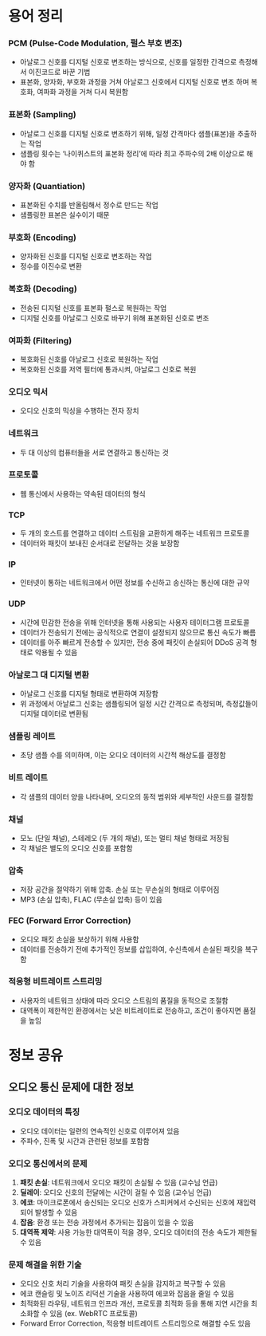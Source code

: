# 용어 정리

### PCM (Pulse-Code Modulation, 펄스 부호 변조)

- 아날로그 신호를 디지털 신호로 변조하는 방식으로, 신호를 일정한 간격으로 측정해서 이진코드로 바꾼 기법
- 표본화, 양자화, 부호화 과정을 거쳐 아날로그 신호에서 디지털 신호로 변조 하며 복호화, 여파화 과정을 거쳐 다시 복원함

### 표본화 (Sampling)

- 아날로그 신호를 디지털 신호로 변조하기 위해, 일정 간격마다 샘플(표본)을 추출하는 작업
- 샘플링 횟수는 ‘나이퀴스트의 표본화 정리’에 따라 최고 주파수의 2배 이상으로 해야 함

### 양자화 (Quantiation)

- 표본화된 수치를 반올림해서 정수로 만드는 작업
- 샘플링한 표본은 실수이기 때문

### 부호화 (Encoding)

- 양자화된 신호를 디지털 신호로 변조하는 작업
- 정수를 이진수로 변환

### 복호화 (Decoding)

- 전송된 디지털 신호를 표본화 펄스로 복원하는 작업
- 디지털 신호를 아날로그 신호로 바꾸기 위해 표본화된 신호로 변조

### 여파화 (Filtering)

- 복호화된 신호를 아날로그 신호로 복원하는 작업
- 복호화된 신호를 저역 필터에 통과시켜, 아날로그 신호로 복원

### 오디오 믹서

- 오디오 신호의 믹싱을 수행하는 전자 장치

### 네트워크

- 두 대 이상의 컴퓨터들을 서로 연결하고 통신하는 것

### 프로토콜

- 웹 통신에서 사용하는 약속된 데이터의 형식

### TCP

- 두 개의 호스트를 연결하고 데이터 스트림을 교환하게 해주는 네트워크 프로토콜
- 데이터와 패킷이 보내진 순서대로 전달하는 것을 보장함

### IP

- 인터넷이 통하는 네트워크에서 어떤 정보를 수신하고 송신하는 통신에 대한 규약

### UDP

- 시간에 민감한 전송을 위해 인터넷을 통해 사용되는 사용자 테이터그램 프로토콜
- 데이터가 전송되기 전에는 공식적으로 연결이 설정되지 않으므로 통신 속도가 빠름
- 데이터를 아주 빠르게 전송할 수 있지만, 전송 중에 패킷이 손실되어 DDoS 공격 형태로 악용될 수 있음

### 아날로그 대 디지털 변환

- 아날로그 신호를 디지털 형태로 변환하여 저장함
- 위 과정에서 아날로그 신호는 샘플링되어 일정 시간 간격으로 측정되며, 측정값들이 디지털 데이터로 변환됨

### 샘플링 레이트

- 초당 샘플 수를 의미하며, 이는 오디오 데이터의 시간적 해상도를 결정함

### 비트 레이트

- 각 샘플의 데이터 양을 나타내며, 오디오의 동적 범위와 세부적인 사운드를 결정함

### 채널

- 모노 (단일 채널), 스테레오 (두 개의 채널), 또는 멀티 채널 형태로 저장됨
- 각 채널은 별도의 오디오 신호를 포함함

### 압축

- 저장 공간을 절약하기 위해 압축. 손실 또는 무손실의 형태로 이루어짐
- MP3 (손실 압축), FLAC (무손실 압축) 등이 있음

### FEC (Forward Error Correction)

- 오디오 패킷 손실을 보상하기 위해 사용함
- 데이터를 전송하기 전에 추가적인 정보를 삽입하여, 수신측에서 손실된 패킷을 복구함

### 적응형 비트레이트 스트리밍

- 사용자의 네트워크 상태에 따라 오디오 스트림의 품질을 동적으로 조절함
- 대역폭이 제한적인 환경에서는 낮은 비트레이트로 전송하고, 조건이 좋아지면 품질을 높임

# 정보 공유

## 오디오 통신 문제에 대한 정보

### 오디오 데이터의 특징

- 오디오 데이터는 일련의 연속적인 신호로 이루어져 있음
- 주파수, 진폭 및 시간과 관련된 정보를 포함함

### 오디오 통신에서의 문제

1. **패킷 손실**: 네트워크에서 오디오 패킷이 손실될 수 있음 (교수님 언급)
2. **딜레이**: 오디오 신호의 전달에는 시간이 걸릴 수 있음 (교수님 언급)
3. **에코**: 마이크로폰에서 송신되는 오디오 신호가 스피커에서 수신되는 신호에 재입력되어 발생할 수 있음
4. **잡음**: 환경 또는 전송 과정에서 추가되는 잡음이 있을 수 있음
5. **대역폭 제약**: 사용 가능한 대역폭이 적을 경우, 오디오 데이터의 전송 속도가 제한될 수 있음

### 문제 해결을 위한 기술

- 오디오 신호 처리 기술을 사용하여 패킷 손실을 감지하고 복구할 수 있음
- 에코 캔슬링 및 노이즈 리덕션 기술을 사용하여 에코와 잡음을 줄일 수 있음
- 최적화된 라우팅, 네트워크 인프라 개선, 프로토콜 최적화 등을 통해 지연 시간을 최소화할 수 있음 (ex. WebRTC 프로토콜)
- Forward Error Correction, 적응형 비트레이트 스트리밍으로 해결할 수도 있음
